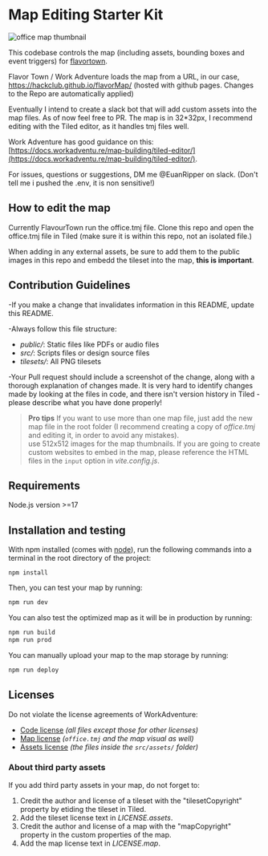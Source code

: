# Map Editing Starter Kit

![office map thumbnail](https://hc-cdn.hel1.your-objectstorage.com/s/v3/ce6bbeda3d0d9f68e2fb4782877c955aab87580b_image.png)

This codebase controls the map (including assets, bounding boxes and event triggers) for [flavortown](https://flavor-adventure.hackclub.com). 

Flavor Town / Work Adventure loads the map from a URL, in our case, https://hackclub.github.io/flavorMap/ (hosted with github pages. Changes to the Repo are automatically applied) 

Eventually I intend to create a slack bot that will add custom assets into the map files. As of now feel free to PR. The map is in 32*32px, I recommend editing with the Tiled editor, as it handles tmj files well.

Work Adventure has good guidance on this: [https://docs.workadventu.re/map-building/tiled-editor/](https://docs.workadventu.re/map-building/tiled-editor/).

For issues, questions or suggestions, DM me @EuanRipper on slack. (Don't tell me i pushed the .env, it is non sensitive!)

## How to edit the map

Currently FlavourTown run the office.tmj file. Clone this repo and open the office.tmj file in Tiled (make sure it is within this repo, not an isolated file.)

When adding in any external assets, be sure to add them to the public images in this repo and embedd the tileset into the map, **this is important**.


## Contribution Guidelines

-If you make a change that invalidates information in this README, update this README. 

-Always follow this file structure:

* *public/*: Static files like PDFs or audio files
* *src/*: Scripts files or design source files
* *tilesets/*: All PNG tilesets

-Your Pull request should include a screenshot of the change, along with a thorough explanation of changes made. It is very hard to identify changes made  by looking at the files in code, and there isn't version history in Tiled -please describe what you have done properly!

> **Pro tips**
> If you want to use more than one map file, just add the new map file in the root folder (I recommend creating a copy of *office.tmj* and editing it, in order to avoid any mistakes).  
> use 512x512 images for the map thumbnails.
> If you are going to create custom websites to embed in the map, please reference the HTML files in the `input` option in *vite.config.js*.

## Requirements

Node.js version >=17

## Installation and testing

With npm installed (comes with [node](https://nodejs.org/en/)), run the following commands into a terminal in the root directory of the project:

```shell
npm install
```

Then, you can test your map by running:

```sh
npm run dev
```

You can also test the optimized map as it will be in production by running:

```sh
npm run build
npm run prod
```

You can manually upload your map to the map storage by running:

```sh
npm run deploy
```

## Licenses 
Do not violate the license agreements of WorkAdventure:


* [Code license](./LICENSE.code) *(all files except those for other licenses)*
* [Map license](./LICENSE.map) *(`office.tmj` and the map visual as well)*
* [Assets license](./LICENSE.assets) *(the files inside the `src/assets/` folder)*

### About third party assets

If you add third party assets in your map, do not forget to:

1. Credit the author and license of a tileset with the "tilesetCopyright" property by etiding the tileset in Tiled.
2. Add the tileset license text in *LICENSE.assets*.
3. Credit the author and license of a map with the "mapCopyright" property in the custom properties of the map.
4. Add the map license text in *LICENSE.map*.
